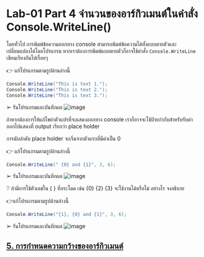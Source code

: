 # Lab-01 Part 4 จำนวนของอาร์กิวเมนต์ในคำสั่ง Console.WriteLine()

โดยทั่วไป การพิมพ์ข้อความออกทาง console สามารถพิมพ์ข้อความได้ทั้งแบบตายตัวและเปลี่ยนแปลงได้โดยโปรแกรม หากเราต้องการพิมพ์แบบตายตัวก็อาจใช้คำสั่ง `Console.WriteLine` เขียนเรียงกันไปเรื่อยๆ 

👉 แก้โปรแกรมตามรูปด้านล่างนี้

```csharp
Console.WriteLine("This is text 1.");
Console.WriteLine("This is text 2.");
Console.WriteLine("This is text 3.");
```

➢ รันโปรแกรมและบันทึกผล
![image](https://github.com/CHAIYAPRUK/OOP2565-Week-02/assets/115066395/b58df692-8486-4890-9d7b-183bbf3ed1c7)


ถ้าหากต้องการให้แก้ไขค่าตัวแปรที่จะแสดงออกทาง console เราก็อาจจะใช้ป้ายกำกับสำหรับรับค่าออกไปแสดงที่ output เรียกว่า place holder

การนับลำดับ place holder จะเริ่มจากตัวแรกที่มีค่าเป็น 0

👉 แก้โปรแกรมตามรูปด้านล่างนี้

```csharp
Console.WriteLine(" {0} and {1}", 3, 6);
```

➢ รันโปรแกรมและบันทึกผล
![image](https://github.com/CHAIYAPRUK/OOP2565-Week-02/assets/115066395/6de597cd-9b8b-4c18-ab50-f6fa971c1696)


❔ ถ้ามีการใช้ตัวเลขใน { } ที่กระโดด เช่น {0} {2} {3} จะใช้งานได้หรือไม่ อย่างไร จงอธิบาย


👉แก้โปรแกรมตามรูปด้านล่างนี้

```csharp
Console.WriteLine("{1}, {0} and {1}", 3, 6);
```

➢ รันโปรแกรมและบันทึกผล
![image](https://github.com/CHAIYAPRUK/OOP2565-Week-02/assets/115066395/790c8849-b7c9-4594-bee3-61f71f1bab53)

 
## [5. การกำหนดความกว้างของอาร์กิวเมนต์](./Lab-01-part-5-7.md)
